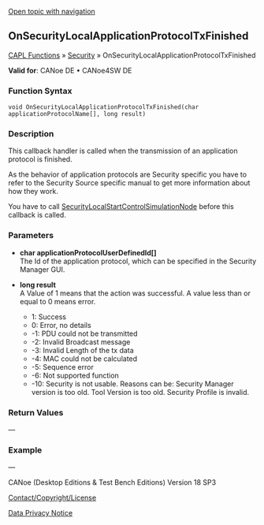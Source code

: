 [Open topic with navigation](../../../../../CANoeDEFamily.htm#Topics/CAPLFunctions/Security/CallbackHandler/CAPLfunctionOnSecurityLocalApplicationProtocolTxFinished.md)

## OnSecurityLocalApplicationProtocolTxFinished

[CAPL Functions](../../CAPLfunctions.md) » [Security](../CAPLFunctionsSecurityOverview.md) » OnSecurityLocalApplicationProtocolTxFinished

**Valid for**: CANoe DE • CANoe4SW DE

### Function Syntax

```plaintext
void OnSecurityLocalApplicationProtocolTxFinished(char applicationProtocolName[], long result)
```

### Description

This callback handler is called when the transmission of an application protocol is finished.

As the behavior of application protocols are Security specific you have to refer to the Security Source specific manual to get more information about how they work.

You have to call [SecurityLocalStartControlSimulationNode](../Functions/CAPLfunctionSecurityLocalStartControlSimulationNode.md) before this callback is called.

### Parameters

- **char applicationProtocolUserDefinedId[]**  
  The Id of the application protocol, which can be specified in the Security Manager GUI.

- **long result**  
  A Value of 1 means that the action was successful. A value less than or equal to 0 means error.
  - 1: Success
  - 0: Error, no details
  - -1: PDU could not be transmitted
  - -2: Invalid Broadcast message
  - -3: Invalid Length of the tx data
  - -4: MAC could not be calculated
  - -5: Sequence error
  - -6: Not supported function
  - -10: Security is not usable. Reasons can be: Security Manager version is too old. Tool Version is too old. Security Profile is invalid.

### Return Values

—

### Example

—

CANoe (Desktop Editions & Test Bench Editions) Version 18 SP3

[Contact/Copyright/License](../../../Shared/ContactCopyrightLicense.md)

[Data Privacy Notice](https://www.vector.com/int/en/company/get-info/privacy-policy/)
